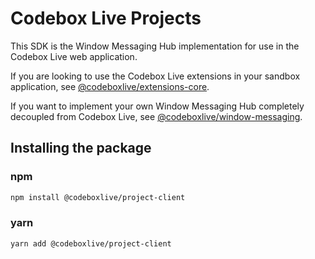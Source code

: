 # Codebox Live Projects

This SDK is the Window Messaging Hub implementation for use in the Codebox Live web application.

If you are looking to use the Codebox Live extensions in your sandbox application, see [@codeboxlive/extensions-core](../extensions-core/README.md).

If you want to implement your own Window Messaging Hub completely decoupled from Codebox Live, see [@codeboxlive/window-messaging](../window-messaging/README.md).

## Installing the package

### npm

```bash
npm install @codeboxlive/project-client
```

### yarn

```bash
yarn add @codeboxlive/project-client
```
